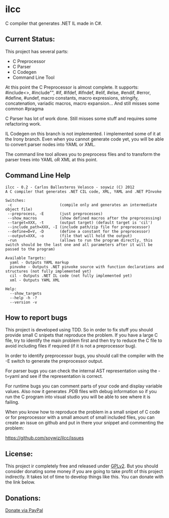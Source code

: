 ilcc
====

C compiler that generates .NET IL made in C#.

## Current Status:

This project has several parts:

* C Preprocessor
* C Parser
* C Codegen
* Command Line Tool

At this point the C Preprocessor is almost complete.
It supports:  #include<>, #include"", #if, #ifdef, #ifndef, #elif, #else, #endif, #error, #define, #undef, macro constants, macro expressions, stringify, concatenation, variadic macros, macro expansion... 
And still misses some common #pragma

C Parser has lot of work done. Still misses some stuff and requires some refactoring work.

IL Codegen on this branch is not implemented. I implemented some of it at the Irony branch.
Even when you cannot generate code yet, you will be able to convert parser nodes into YAML or XML.

The command line tool allows you to preprocess files and to transform the parser trees into YAML oR XML at this point.

## Command Line Help

	ilcc - 0.2 - Carlos Ballesteros Velasco - soywiz (C) 2012
	A C compiler that generates .NET CIL code, XML, YAML and .NET PInvoke

	Switches:
	 -c                     (compile only and generates an intermediate object file)
	 --preprocess, -E       (just preprocesses)
	 --show_macros          (show defined macros after the preprocessing)
	 --target=XXX, -t       (output target) (default target is 'cil')
	 --include_path=XXX, -I (include path/zip file for preprocessor)
	 --define=D=V, -D       (define a constant for the preprocessor)
	 --output=XXX, -o       (file that will hold the output)
	 -run                   (allows to run the program directly, this switch should be the last one and all parameters after it will be passed to the program)

	Available Targets:
	  yaml - Outputs YAML markup
	  pinvoke - Outputs .NET pinvoke source with function declarations and structures (not fully implemented yet)
	  cil - Outputs .NET IL code (not fully implemented yet)
	  xml - Outputs YAML XML

	Help:
	  --show_targets
	  --help -h -?
	  --version -v

## How to report bugs

This project is developed using TDD. So in order to fix stuff you should provide small C snipets that
reproduce the problem. If you have a large C file, try to identify the main problem first and then try
to reduce the C file to avoid including files if required (if it is not a preprocessor bug).

In order to identify preprocessor bugs, you should call the compiler with the -E switch to generate the
preprocessor output.

For parser bugs you can check the internal AST representation using the -t=yaml and see if the representation
is correct.

For runtime bugs you can comment parts of your code and display variable values. Also now it generates .PDB files
with debug information so if you run the C program into visual studio you will be able to see where it is failing.

When you know how to reproduce the problem in a small snipet of C code or for preprocessor with a small amount of
small included files, you can create an issue on github and put in there your snippet and commenting the problem:

https://github.com/soywiz/ilcc/issues
	
## License:

This project ir completely free and released under [GPLv2](http://www.gnu.org/licenses/gpl-2.0.html).
But you should consider donating some money if you are going to take profit of this project indirectly.
It takes lot of time to develop things like this. You can donate with the link below.

## Donations:

[Donate via PayPal](https://www.paypal.com/cgi-bin/webscr?cmd=_s-xclick&hosted_button_id=RB867JB5N5R9S)
